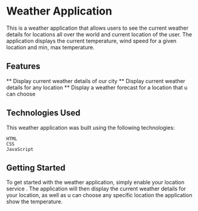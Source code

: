 # Weather Application
This is a weather application that allows users to see the current weather details for locations all over the world and current location of the user. The application displays the current temperature, wind speed for a given location and min, max temperature.

## Features
** Display current weather details of our city
** Display current weather details for any location
** Display a weather forecast for a location that u can choose


## Technologies Used
This weather application was built using the following technologies:
```
HTML
CSS
JavaScript
```

## Getting Started
To get started with the weather application, simply enable your location service . The application will then display the current weather details for your location, as well as u can choose any specific location the application show the temperature.
